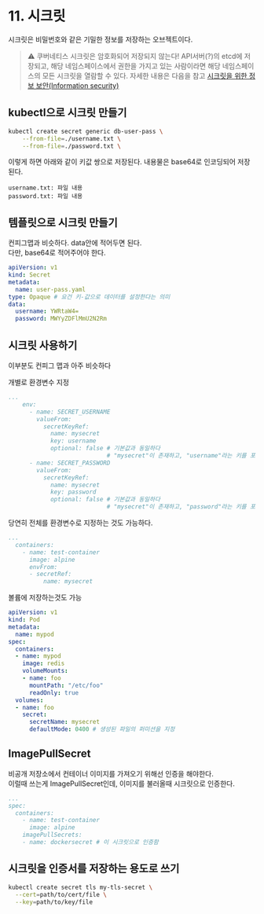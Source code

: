 # 11. 시크릿

시크릿은 비밀번호와 같은 기밀한 정보를 저장하는 오브젝트이다.

> ⚠️ 쿠버네티스 시크릿은 암호화되어 저장되지 않는다! 
> API서버(?)의 etcd에 저장되고,
> 해당 네임스페이스에서 권한을 가지고 있는 사람이라면 해당 네임스페이스의 모든 시크릿을 열람할 수 있다.
> 자세한 내용은 다음을 참고
> [시크릿을 위한 정보 보안(Information security)](https://kubernetes.io/ko/docs/concepts/configuration/secret/#%EC%8B%9C%ED%81%AC%EB%A6%BF%EC%9D%84-%EC%9C%84%ED%95%9C-%EC%A0%95%EB%B3%B4-%EB%B3%B4%EC%95%88-information-security)

## kubectl으로 시크릿 만들기

```bash
kubectl create secret generic db-user-pass \
    --from-file=./username.txt \
    --from-file=./password.txt \
```

이렇게 하면 아래와 같이 키값 쌍으로 저장된다.
내용물은 base64로 인코딩되어 저장된다.
```
username.txt: 파일 내용
password.txt: 파일 내용
```

## 템플릿으로 시크릿 만들기

컨피그맵과 비슷하다. data안에 적어두면 된다.  
다만, base64로 적어주어야 한다.  
```yaml
apiVersion: v1
kind: Secret
metadata:
  name: user-pass.yaml
type: Opaque # 요건 키-값으로 데이터를 설정한다는 의미
data:
  username: YWRtaW4=
  password: MWYyZDFlMmU2N2Rm
```

## 시크릿 사용하기

이부분도 컨피그 맵과 아주 비슷하다

개별로 환경변수 지정
```yaml
...
    env:
      - name: SECRET_USERNAME
        valueFrom:
          secretKeyRef:
            name: mysecret
            key: username
            optional: false # 기본값과 동일하다
                            # "mysecret"이 존재하고, "username"라는 키를 포함해야 한다
      - name: SECRET_PASSWORD
        valueFrom:
          secretKeyRef:
            name: mysecret
            key: password
            optional: false # 기본값과 동일하다
                            # "mysecret"이 존재하고, "password"라는 키를 포함해야 한다
```

당연히 전체를 환경변수로 지정하는 것도 가능하다.
```yaml
...
  containers:
    - name: test-container
      image: alpine
      envFrom:
      - secretRef:
          name: mysecret
```

볼륨에 저장하는것도 가능
```yaml
apiVersion: v1
kind: Pod
metadata:
  name: mypod
spec:
  containers:
  - name: mypod
    image: redis
    volumeMounts:
    - name: foo
      mountPath: "/etc/foo"
      readOnly: true
  volumes:
  - name: foo
    secret:
      secretName: mysecret
      defaultMode: 0400 # 생성된 파일의 퍼미션을 지정
```

## ImagePullSecret

비공개 저장소에서 컨테이너 이미지를 가져오기 위해선 인증을 해야한다.  
이럴때 쓰는게 ImagePullSecret인데, 이미지를 불러올때 시크릿으로 인증한다.
```yaml
...
spec:
  containers:
    - name: test-container
      image: alpine
    imagePullSecrets:
    - name: dockersecret # 이 시크릿으로 인증함
```

## 시크릿을 인증서를 저장하는 용도로 쓰기

```bash
kubectl create secret tls my-tls-secret \
  --cert=path/to/cert/file \
  --key=path/to/key/file
```